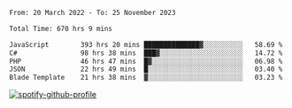 <!--START_SECTION:waka-->

```txt
From: 20 March 2022 - To: 25 November 2023

Total Time: 670 hrs 9 mins

JavaScript        393 hrs 20 mins ██████████████▓░░░░░░░░░░   58.69 %
C#                98 hrs 38 mins  ███▓░░░░░░░░░░░░░░░░░░░░░   14.72 %
PHP               46 hrs 47 mins  █▓░░░░░░░░░░░░░░░░░░░░░░░   06.98 %
JSON              22 hrs 49 mins  █░░░░░░░░░░░░░░░░░░░░░░░░   03.40 %
Blade Template    21 hrs 38 mins  ▓░░░░░░░░░░░░░░░░░░░░░░░░   03.23 %
```

<!--END_SECTION:waka-->
[![spotify-github-profile](https://spotify-github-profile.vercel.app/api/view?uid=c00zprrvy9xiloa9qnco3hmng&cover_image=true&theme=novatorem&show_offline=false&background_color=121212&bar_color=53b14f&bar_color_cover=false)](https://spotify-github-profile.vercel.app/api/view?uid=c00zprrvy9xiloa9qnco3hmng&redirect=true)



